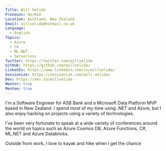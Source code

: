 ```yaml
---
Title: Will Velida
Pronouns: He/Him
Location: Auckland, New Zealand
Email: willvelida@hotmail.co.uk
Language:
  - English
Topics:
  - Azure
  - C#
  - ML.NET
  - Serverless
Twitter: https://twitter.com/willvelida
GitHub: https://github.com/willvelida/
LinkedIn: https://www.linkedin.com/in/willvelida/
Sessionize: https://sessionize.com/will-velida/
Dev: https://dev.to/willvelida
Mentor: true
Mentee: true
---
```

I'm a Software Engineer for ASB Bank and a Microsoft Data Platform MVP based in New Zealand. I spend most of my time using .NET and Azure, but I also enjoy hacking on projects using a variety of technologies.

I've been very fortunate to speak at a wide variety of conferences around the world on topics such as Azure Cosmos DB, Azure Functions, C#, ML.NET and Azure Databricks.

Outside from work, I love to kayak and hike when I get the chance

